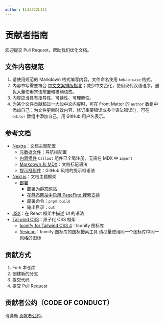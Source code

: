 ```yaml
---
author: [L33Z22L11]
---
```


# 贡献者指南

欢迎提交 Pull Request，帮助我们优化文档。

## 文件内容规范

1. 请使用规范的 Markdown 格式编写内容，文件命名使用 `kebab-case` 格式。
2. 内容书写需要符合 [中文文案排版指北](https://github.com/sparanoid/chinese-copywriting-guidelines/blob/master/README.zh-Hans.md)；减少中文西化，使用现代汉语语序，避免大量使用宾语前置和被动语态。
3. 内容应当具有指导性、可读性、可理解性。
4. 为某个文件贡献超过一大段中文内容时，可在 Front Matter 的 `author` 数组中添加自己；为文件更新时效内容、修订重要错误或多个语法错误时，可在 `editor` 数组中添加自己。用 GitHub 用户名表示。

## 参考文档

- [Nextra](https://nextra.site/)：文档主题配置
  - [元数据文件](https://nextra.site/docs/file-conventions/meta-file)：导航栏配置
  - [内置组件](https://nextra.site/docs/built-ins)
    `Callout` 组件已全局注册，无需在 MDX 中 `import`
  - [Markdown 和 MDX](https://nextra.site/docs/guide/markdown)：文档标记语法
  - [提示框组件](https://nextra.site/docs/guide/github-alert-syntax)：GitHub 风格的提示框语法
- [Next.js](https://nextjs.org/)：文档主题框架
  - [部署](https://nextjs.org/docs/app/building-your-application/deploying)
    - [部署为静态网站](https://nextjs.org/docs/app/building-your-application/deploying/static-exports)
    - [在静态网站中启用 PageFind 搜索支持](https://the-guild.dev/blog/nextra-4#pagefind-setup)
    - 部署命令：`pnpm build`
    - 输出目录：`out`
- [JSX](https://zh-hans.react.dev/learn/writing-markup-with-jsx)：在 React 框架中描述 UI 的语法
- [Tailwind CSS](https://tailwindcss.com/docs/installation/framework-guides/nextjs)：原子化 CSS 框架
  - [Iconify for Tailwind CSS 4](https://iconify.design/docs/usage/css/tailwind/tailwind4/)：Iconify 图标库
  - [Yesicon](https://yesicon.app/)：Iconify 图标库的图标搜索工具
    请尽量使用同一个图标库中同一风格的图标

## 贡献方式

1. Fork 本仓库
2. 创建新的分支
3. 提交代码
4. 提交 Pull Request

## 贡献者公约（CODE OF CONDUCT）

请遵循 [贡献者公约](https://www.contributor-covenant.org/zh-cn/version/code_of_conduct/)。
